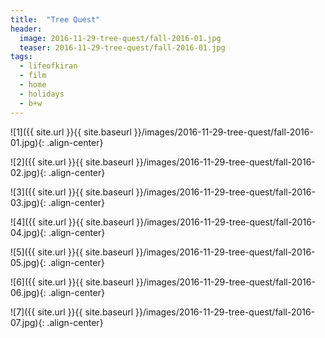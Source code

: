 ```yaml
---
title:  "Tree Quest"
header:
  image: 2016-11-29-tree-quest/fall-2016-01.jpg
  teaser: 2016-11-29-tree-quest/fall-2016-01.jpg
tags: 
  - lifeofkiran
  - film
  - home
  - holidays
  - b+w
---
```


<p></p>
![1]({{ site.url }}{{ site.baseurl }}/images/2016-11-29-tree-quest/fall-2016-01.jpg){: .align-center}

![2]({{ site.url }}{{ site.baseurl }}/images/2016-11-29-tree-quest/fall-2016-02.jpg){: .align-center}

![3]({{ site.url }}{{ site.baseurl }}/images/2016-11-29-tree-quest/fall-2016-03.jpg){: .align-center}

![4]({{ site.url }}{{ site.baseurl }}/images/2016-11-29-tree-quest/fall-2016-04.jpg){: .align-center}

![5]({{ site.url }}{{ site.baseurl }}/images/2016-11-29-tree-quest/fall-2016-05.jpg){: .align-center}

![6]({{ site.url }}{{ site.baseurl }}/images/2016-11-29-tree-quest/fall-2016-06.jpg){: .align-center}

![7]({{ site.url }}{{ site.baseurl }}/images/2016-11-29-tree-quest/fall-2016-07.jpg){: .align-center}
